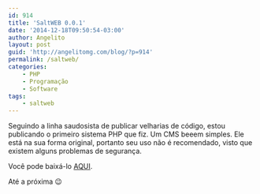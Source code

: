```yaml
---
id: 914
title: 'SaltWEB 0.0.1'
date: '2014-12-18T09:50:54-03:00'
author: Angelito
layout: post
guid: 'http://angelitomg.com/blog/?p=914'
permalink: /saltweb/
categories:
    - PHP
    - Programação
    - Software
tags:
    - saltweb
---
```


Seguindo a linha saudosista de publicar velharias de código, estou publicando o primeiro sistema PHP que fiz. Um CMS beeem simples. Ele está na sua forma original, portanto seu uso não é recomendado, visto que existem alguns problemas de segurança.

Você pode baixá-lo [AQUI](https://angelitomg.github.io/downloads/saltweb-0.0.1.zip).

Até a próxima 😉